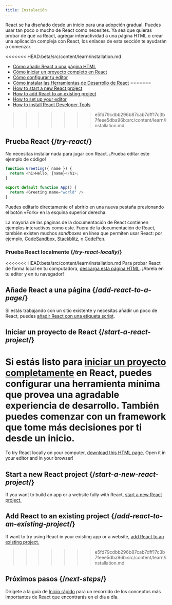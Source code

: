 ```yaml
---
title: Instalación
---
```


<Intro>

React se ha diseñado desde un inicio para una adopción gradual. Puedes usar tan poco o mucho de React como necesites. Ya sea que quieras probar de qué va React, agregar interactividad a una página HTML o crear una aplicación compleja con React, los enlaces de esta sección te ayudarán a comenzar.

</Intro>

<YouWillLearn isChapter={true}>

<<<<<<< HEAD:beta/src/content/learn/installation.md
* [Cómo añadir React a una página HTML](/learn/add-react-to-a-website)
* [Cómo iniciar un proyecto completo en React](/learn/start-a-new-react-project)
* [Cómo configurar tu editor](/learn/editor-setup)
* [Cómo instalar las Herramientas de Desarrollo de React](/learn/react-developer-tools)
=======
* [How to start a new React project](/learn/start-a-new-react-project)
* [How to add React to an existing project](/learn/add-react-to-an-existing-project)
* [How to set up your editor](/learn/editor-setup)
* [How to install React Developer Tools](/learn/react-developer-tools)
>>>>>>> e5fd79cdbb296b87cab7dff17c3b7feee5dba96b:src/content/learn/installation.md

</YouWillLearn>

## Prueba React {/*try-react*/}

No necesitas instalar nada para jugar con React. ¡Prueba editar este ejemplo de código!

<Sandpack>

```js
function Greeting({ name }) {
  return <h1>Hello, {name}</h1>;
}

export default function App() {
  return <Greeting name="world" />
}
```

</Sandpack>

Puedes editarlo directamente of abrirlo en una nueva pestaña presionando el botón «Fork» en la esquina superior derecha.

La mayoría de las páginas de la documentación de React contienen ejemplos interactivos como este. Fuera de la documentación de React, también existen muchos *sandboxes* en línea que permiten usar React: por ejemplo, [CodeSandbox](https://codesandbox.io/s/new), [Stackblitz](https://stackblitz.com/fork/react), o [CodePen](https://codepen.io/pen?&editors=0010&layout=left&prefill_data_id=3f4569d1-1b11-4bce-bd46-89090eed5ddb).

### Prueba React localmente {/*try-react-locally*/}

<<<<<<< HEAD:beta/src/content/learn/installation.md
Para probar React de forma local en tu computadora, [descarga esta página HTML](https://raw.githubusercontent.com/reactjs/reactjs.org/main/static/html/single-file-example.html). ¡Ábrela en tu editor y en tu navegador!

## Añade React a una página {/*add-react-to-a-page*/}

Si estás trabajando con un sitio existente y necesitas añadir un poco de React, puedes [añadir React con una etiqueta script](/learn/add-react-to-a-website).

## Iniciar un proyecto de React {/*start-a-react-project*/}

Si estás listo para [iniciar un proyecto completamente](/learn/start-a-new-react-project) en React, puedes configurar una herramienta mínima que provea una agradable experiencia de desarrollo. También puedes comenzar con un framework que tome más decisiones por ti desde un inicio.
=======
To try React locally on your computer, [download this HTML page.](https://gist.githubusercontent.com/gaearon/0275b1e1518599bbeafcde4722e79ed1/raw/db72dcbf3384ee1708c4a07d3be79860db04bff0/example.html) Open it in your editor and in your browser!

## Start a new React project {/*start-a-new-react-project*/}

If you want to build an app or a website fully with React, [start a new React project.](/learn/start-a-new-react-project)

## Add React to an existing project {/*add-react-to-an-existing-project*/}

If want to try using React in your existing app or a website, [add React to an existing project.](/learn/add-react-to-an-existing-project)
>>>>>>> e5fd79cdbb296b87cab7dff17c3b7feee5dba96b:src/content/learn/installation.md

## Próximos pasos {/*next-steps*/}

Dirígete a la guía de [Inicio rápido](/learn) para un recorrido de los conceptos más importantes de React que encontrarás en el día a día.
